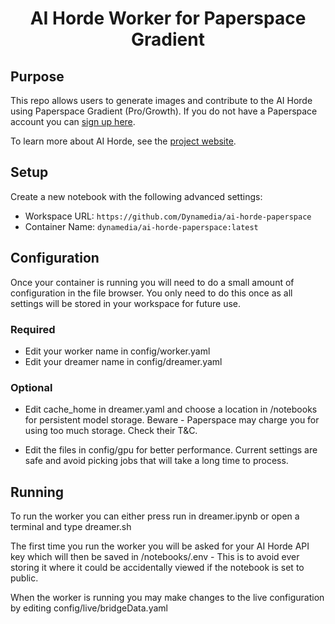 <h1 align="center">
AI Horde Worker for Paperspace Gradient
</h1>

## Purpose
This repo allows users to generate images and contribute to the AI Horde using Paperspace Gradient (Pro/Growth).
If you do not have a Paperspace account you can [sign up here](//paperspace.com).

To learn more about AI Horde, see the [project website](https://aihorde.net/).

## Setup
Create a new notebook with the following advanced settings:
- Workspace URL: `https://github.com/Dynamedia/ai-horde-paperspace`
- Container Name: `dynamedia/ai-horde-paperspace:latest`

## Configuration
Once your container is running you will need to do a small amount of configuration in the file browser. You only need to do this once as all settings will be stored in your workspace for future use.

### Required

- Edit your worker name in config/worker.yaml
- Edit your dreamer name in config/dreamer.yaml

### Optional

- Edit cache_home in dreamer.yaml and choose a location in /notebooks for persistent model storage. Beware - Paperspace may charge you for using too much storage. Check their T&C.

- Edit the files in config/gpu for better performance. Current settings are safe and avoid picking jobs that will take a long time to process.

## Running

To run the worker you can either press run in dreamer.ipynb or open a terminal and type dreamer.sh

The first time you run the worker you will be asked for your AI Horde API key which will then be saved in /notebooks/.env - This is to avoid ever storing it where it could be accidentally viewed if the notebook is set to public.

When the worker is running you may make changes to the live configuration by editing config/live/bridgeData.yaml

